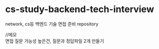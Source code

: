 # cs-study-backend-tech-interview
network, cs등 백엔드 기술 면접 준비 repository

//메모 <br/>
면접 질문 가능성 높은건, 질문과 정답파일 2개 만들기
